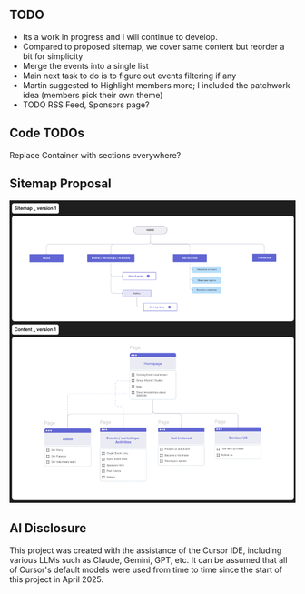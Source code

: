 ## TODO

- Its a work in progress and I will continue to develop.
- Compared to proposed sitemap, we cover same content but reorder a bit for simplicity
- Merge the events into a single list
- Main next task to do is to figure out events filtering if any
- Martin suggested to Highlight members more; I included the patchwork idea (members pick their own theme)
- TODO RSS Feed, Sponsors page?

## Code TODOs

Replace Container with sections everywhere?

## Sitemap Proposal

![Sitemap](./sitemap.png)

## AI Disclosure

This project was created with the assistance of the Cursor IDE, including various LLMs such as Claude, Gemini, GPT, etc. It can be assumed that all of Cursor's default models were used from time to time since the start of this project in April 2025.
